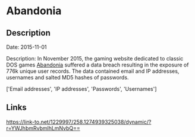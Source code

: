 # Abandonia

## Description

Date: 2015-11-01

Description:
In November 2015, the gaming website dedicated to classic DOS games <a href="http://www.abandonia.com" target="_blank" rel="noopener">Abandonia</a> suffered a data breach resulting in the exposure of 776k unique user records. The data contained email and IP addresses, usernames and salted MD5 hashes of passwords.


['Email addresses', 'IP addresses', 'Passwords', 'Usernames']

## Links

https://link-to.net/1229997/258.1274939325038/dynamic/?r=YWJhbmRvbmlhLmNvbQ==
